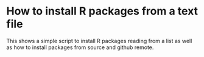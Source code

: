 # How to install R packages from a text file

This shows a simple script to install R packages reading from a list as well as how to install packages from source and github remote.
